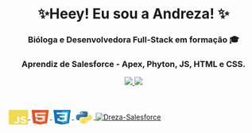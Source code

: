  <div>
   <h1 align = center> ✨Heey! Eu sou a Andreza! ✨ </h1>
   <h3 align = center>  Bióloga e Desenvolvedora Full-Stack em formação 🎓 </h3>
   <h3 align = center> Aprendiz de Salesforce - Apex, Phyton, JS, HTML e CSS. </h3>
 </div>
 
 
<div align="center">
   <a href="https://github.com/rafaballerini">
   <!-- Stats -->
   <img height="180em" src="https://github-readme-stats.vercel.app/api?username=andrezamp&show_icons=true&theme=cobalt&include_all_commits=true&count_private=true"/>
   <!-- Languages -->
   <img height="180em" src="https://github-readme-stats.vercel.app/api/top-langs/?username=andrezamp&layout=compact&langs_count=7&theme=radical"/> 
</div>

##
 
<div style="display: inline_block"><br>
  <img align="center" alt="Dreza-Js" height="30" width="40" src="https://raw.githubusercontent.com/devicons/devicon/master/icons/javascript/javascript-plain.svg">
  <img align="center" alt="Dreza-HTML" height="30" width="40" src="https://raw.githubusercontent.com/devicons/devicon/master/icons/html5/html5-original.svg">
  <img align="center" alt="Dreza-CSS" height="30" width="40" src="https://raw.githubusercontent.com/devicons/devicon/master/icons/css3/css3-original.svg">
  <img align="center" alt="Dreza-Python" height="30" width="40" src="https://raw.githubusercontent.com/devicons/devicon/master/icons/python/python-original.svg">
  <img align="center" alt="Dreza-Salesforce" height="60" width="60" src="https://cdn.jsdelivr.net/gh/devicons/devicon/icons/salesforce/salesforce-original.svg">       </div>
